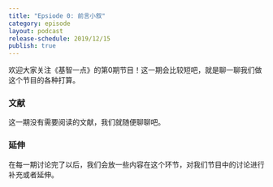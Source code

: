```yaml
---
title: "Epsiode 0: 前言小叙"
category: episode
layout: podcast
release-schedule: 2019/12/15
publish: true
---
```

欢迎大家关注《基智一点》的第0期节目！这一期会比较短吧，就是聊一聊我们做这个节目的各种打算。

### 文献
这一期没有需要阅读的文献，我们就随便聊聊吧。

### 延伸
在每一期讨论完了以后，我们会放一些内容在这个环节，对我们节目中的讨论进行补充或者延伸。
